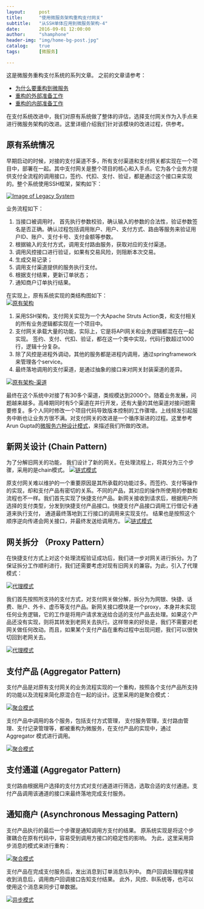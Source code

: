 ```yaml
---
layout:     post
title:      "使用微服务架构重构支付网关"
subtitle:   "从SSH单体应用到微服务架构-4"
date:       2016-09-01 12:00:00
author:     "shamphone"
header-img: "img/home-bg-post.jpg"
catalog:	true
tags:		[微服务]

---
```


这是微服务重构支付系统的系列文章。 之前的文章请参考：

- [为什么要重构到微服务](http://blog.lixf.cn/essay/2016/08/05/microservice-1/)
- [重构的外部准备工作](http://blog.lixf.cn/essay/2016/08/05/microservice-2/)
- [重构的内部准备工作](http://blog.lixf.cn/essay/2016/08/06/microservice-3/)

在支付系统改进中，我们对原有系统做了整体的评估，选择支付网关作为入手点来进行微服务架构的改进。这里详细介绍我们针对该模块的改进过程，供参考。 

## 原有系统情况

早期启动的时候，对接的支付渠道不多，所有支付渠道和支付网关都实现在一个项目中，部署在一起。其中支付网关是整个项目的核心和入手点。它为各个业务方提供支付全流程的调用接口，签约、代扣、支付、验证，都是通过这个接口来实现的。整个系统使用SSH框架，架构如下：

[![Image of Legacy System](http://blog.lixf.cn/img/in-post/arch-legacy.png)](http://blog.lixf.cn/img/in-post/arch-legacy.png)

业务流程如下：

1. 当接口被调用时， 首先执行参数校验，确认输入的参数的合法性，验证参数签名是否正确。确认过程包括调用账户、用户、支付方式、路由等服务来验证用户ID、账户、支付卡号、支付金额等参数。    
2. 根据输入的支付方式，调用支付路由服务，获取对应的支付渠道。   
3. 调用风控接口进行验证，如果有交易风险，则阻断本次交易。   
4. 生成交易记录；   
5. 调用支付渠道提供的服务执行支付。   
6. 根据支付结果，更新订单状态；  
7. 通知商户订单执行结果。   

在实现上，原有系统实现的类结构图如下：  
[![原有架构](http://blog.lixf.cn/img/in-post/gateway-legacy.jpg)](http://blog.lixf.cn/img/in-post/gateway-legacy.jpg)  

1. 采用SSH架构，支付网关实现为一个大Apache Struts Action类，和支付相关的所有业务逻辑都实现在一个项目中。   
2. 支付网关承载大量的功能，实际上，它是将API网关和业务逻辑都混在在一起实现。 签约、支付、代扣、验证，都在这一个类中实现，代码行数超过1000行，逻辑十分复杂。 
3. 除了风控是进程外调动，其他的服务都是进程内调用，通过springframework来管理各个service。
4. 最终落地调用的支付渠道，是通过抽象的接口来对网关封装渠道的差异。 

[![原有架构-渠道](http://blog.lixf.cn/img/in-post/gateway-channels.jpg)](http://blog.lixf.cn/img/in-post/gateway-channels.jpg)  

最终在这个系统中对接了有30多个渠道，类规模达到2000个。随着业务发展，问题越来越多。高峰期同时有5个渠道在并行开发，还有大量的其他渠道对接问题需要修复。多个人同时修改一个项目代码导致版本控制的工作骤增。上线频发引起服务中断也让业务方很不满。对支付网关的改进是一个循序渐进的过程。这里参考Arun Gupta的[微服务六种设计模式](https://www.javacodegeeks.com/2015/04/microservice-design-patterns.html)，来描述我们所做的改进。 

## 新网关设计 (Chain Pattern)

为了分解旧网关的功能， 我们设计了新的网关。在处理流程上，将其分为三个步骤，采用的是chain模式。 
[![链式模式](http://blog.lixf.cn/img/in-post/pattern-chain.png)](http://blog.lixf.cn/img/in-post/pattern-chain.png)  


原支付网关难以维护的一个重要原因是其所承载的功能过多。而签约、支付等操作的实现，却和支付产品有密切的关系。不同的产品，其对应的操作所使用的参数和流程也不一样。我们首先实现了快捷支付产品。新网关接收到请求后，根据用户所选择的支付类型，分发到快捷支付产品接口。快捷支付产品接口调用工行借记卡通道来执行支付， 通道最终落地到工行接口的调用来实现支付。 结果也是按照这个顺序逆向传递会网关接口，并最终发送给调用方。 
[![链式模式](http://blog.lixf.cn/img/in-post/aggregator-chain.png)](http://blog.lixf.cn/img/in-post/aggregator-chain.png)

## 网关拆分 （Proxy Pattern）

在快捷支付方式上对这个处理流程验证成功后，我们进一步对网关进行拆分。为了保证拆分工作顺利进行，我们还需要考虑对现有旧网关的兼容。为此，引入了代理模式：

[![代理模式](http://blog.lixf.cn/img/in-post/pattern-proxy.png)](http://blog.lixf.cn/img/in-post/pattern-proxy.png)  

我们首先按照所支持的支付方式，对支付网关做分解，拆分为为网银、快捷、话费、账户、外卡、虚币等支付产品。新网关接口模块是一个proxy，本身并未实现任何业务逻辑，它的工作是将用户请求发送给合适的支付产品去处理。如果这个产品还没有实现，则将其转发到老网关去执行。这样带来的好处是，我们不需要对老网关做任何改动。而且，如果某个支付产品在重构过程中出现问题，我们可以很快切回到老网关去。 

[![代理模式](http://blog.lixf.cn/img/in-post/gateway-proxy.jpg)](http://blog.lixf.cn/img/in-post/gateway-proxy.jpg)

## 支付产品  (Aggregator Pattern)

支付产品是对原有支付网关的业务流程实现的一个重构，按照各个支付产品所支持的功能以及流程来简化原混合在一起的设计。这里采用的是聚合模式：

[![聚合模式](http://blog.lixf.cn/img/in-post/pattern-aggregator.png)](http://blog.lixf.cn/img/in-post/pattern-aggregator.png)  

支付产品中调用的各个服务，包括支付方式管理， 支付服务管理，支付路由管理、支付记录管理等，都被重构为微服务，在支付产品的实现中，通过Aggregator 模式进行调用。

[![聚合模式](http://blog.lixf.cn/img/in-post/gateway-aggregator.jpg)](http://blog.lixf.cn/img/in-post/gateway-aggregator.jpg)  

## 支付通道 (Aggregator Pattern) 

支付路由根据用户选择的支付方式对支付通道进行筛选，选取合适的支付通道。支付产品调用该通道的接口来最终落地完成支付服务。 

## 通知商户 (Asynchronous Messaging Pattern)

支付产品执行的最后一个步骤是通知调用方支付的结果。 原系统实现是将这个步骤耦合在原有代码中，容易受到调用方接口的稳定性的影响。 为此，这里采用异步消息的模式来进行重构：

[![聚合模式](http://blog.lixf.cn/img/in-post/pattern-messaging.png)](http://blog.lixf.cn/img/in-post/pattern-messaging.png)  

支付产品在完成支付服务后，发出消息到订单消息队列中。 商户回调处理程序接收到消息后，调用商户回调接口告知支付结果。 此外，风控、BI系统等，也可以使用这个消息来同步订单数据。 

[![异步模式](http://blog.lixf.cn/img/in-post/gateway-messaging.png)](http://blog.lixf.cn/img/in-post/gateway-messaging.png)  